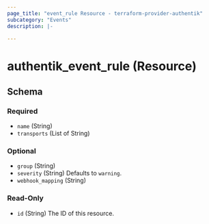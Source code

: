 ```yaml
---
page_title: "event_rule Resource - terraform-provider-authentik"
subcategory: "Events"
description: |-
  
---
```


# authentik_event_rule (Resource)





<!-- schema generated by tfplugindocs -->
## Schema

### Required

- `name` (String)
- `transports` (List of String)

### Optional

- `group` (String)
- `severity` (String) Defaults to `warning`.
- `webhook_mapping` (String)

### Read-Only

- `id` (String) The ID of this resource.


